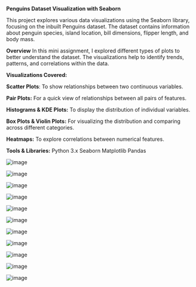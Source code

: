 **Penguins Dataset Visualization with Seaborn**

This project explores various data visualizations using the Seaborn library, focusing on the inbuilt Penguins dataset. The dataset contains information about penguin species, island location, bill dimensions, flipper length, and body mass.

**Overview**
In this mini assignment, I explored different types of plots to better understand the dataset. The visualizations help to identify trends, patterns, and correlations within the data.

**Visualizations Covered:**

**Scatter Plots**: To show relationships between two continuous variables.

**Pair Plots:** For a quick view of relationships between all pairs of features.

**Histograms & KDE Plots:** To display the distribution of individual variables.

**Box Plots & Violin Plots:** For visualizing the distribution and comparing across different categories.

**Heatmaps:** To explore correlations between numerical features.




**Tools & Libraries:**
Python 3.x
Seaborn
Matplotlib
Pandas

![image](https://github.com/user-attachments/assets/48ef5615-db84-4d53-9287-d880238d5537)

![image](https://github.com/user-attachments/assets/3269e788-2e04-4a7a-9c0b-d978a9c133d0)

![image](https://github.com/user-attachments/assets/608a3a33-f769-49ef-922f-717e0776c7a7)

![image](https://github.com/user-attachments/assets/775278e2-fe96-41c3-a938-89d0d9deab07)

![image](https://github.com/user-attachments/assets/17ba655a-f1e3-41c1-8215-a8637d8df729)

![image](https://github.com/user-attachments/assets/7e025c1f-c713-48bc-acc7-89b991770915)

![image](https://github.com/user-attachments/assets/a3fefc3d-308c-47eb-944c-52adad784ec1)

![image](https://github.com/user-attachments/assets/d14c5118-1b12-48ad-acd1-891f2a021517)

![image](https://github.com/user-attachments/assets/21da8643-ac32-4139-b6f4-430a65dad0ff)

![image](https://github.com/user-attachments/assets/5b0e43e3-8f62-4d97-b86a-a20cf57a821e)

![image](https://github.com/user-attachments/assets/d6e0c1cf-7b26-4fbe-97cf-45f83f761a63)





